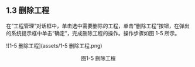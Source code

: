 ## 1.3 删除工程

在“工程管理”对话框中，单击选中需要删除的工程，单击“删除工程”按钮，在弹出的系统提示框中单击“确定”，完成删除工程的操作。操作步骤如图 1-5 所示。 

![1-5 删除工程](assets/1-5 删除工程.png)

<center>图1-5 删除工程</center>






